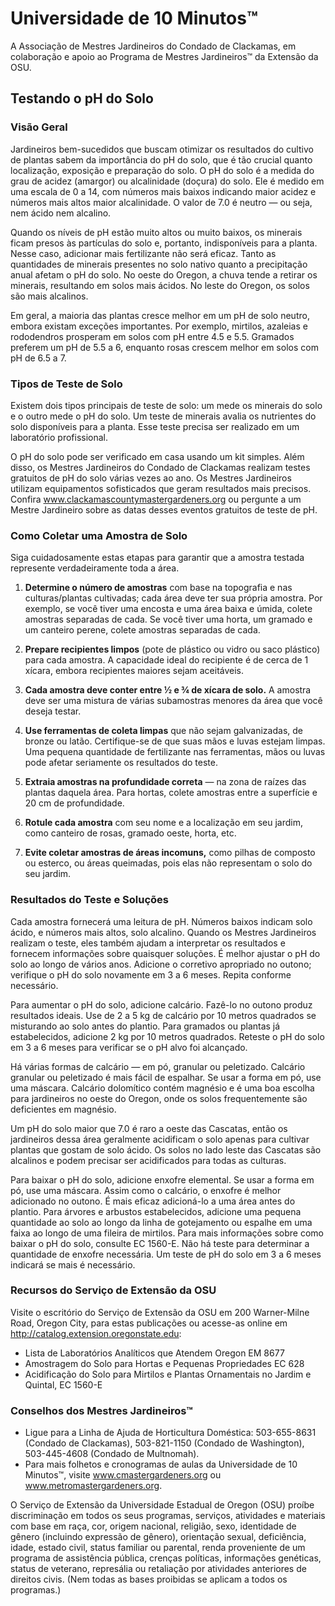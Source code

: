 # Universidade de 10 Minutos™

A Associação de Mestres Jardineiros do Condado de Clackamas, em colaboração e apoio ao Programa de Mestres Jardineiros™ da Extensão da OSU.

## Testando o pH do Solo

### Visão Geral
Jardineiros bem-sucedidos que buscam otimizar os resultados do cultivo de plantas sabem da importância do pH do solo, que é tão crucial quanto localização, exposição e preparação do solo. O pH do solo é a medida do grau de acidez (amargor) ou alcalinidade (doçura) do solo. Ele é medido em uma escala de 0 a 14, com números mais baixos indicando maior acidez e números mais altos maior alcalinidade. O valor de 7.0 é neutro — ou seja, nem ácido nem alcalino.

Quando os níveis de pH estão muito altos ou muito baixos, os minerais ficam presos às partículas do solo e, portanto, indisponíveis para a planta. Nesse caso, adicionar mais fertilizante não será eficaz. Tanto as quantidades de minerais presentes no solo nativo quanto a precipitação anual afetam o pH do solo. No oeste do Oregon, a chuva tende a retirar os minerais, resultando em solos mais ácidos. No leste do Oregon, os solos são mais alcalinos.

Em geral, a maioria das plantas cresce melhor em um pH de solo neutro, embora existam exceções importantes. Por exemplo, mirtilos, azaleias e rododendros prosperam em solos com pH entre 4.5 e 5.5. Gramados preferem um pH de 5.5 a 6, enquanto rosas crescem melhor em solos com pH de 6.5 a 7.

### Tipos de Teste de Solo
Existem dois tipos principais de teste de solo: um mede os minerais do solo e o outro mede o pH do solo. Um teste de minerais avalia os nutrientes do solo disponíveis para a planta. Esse teste precisa ser realizado em um laboratório profissional.

O pH do solo pode ser verificado em casa usando um kit simples. Além disso, os Mestres Jardineiros do Condado de Clackamas realizam testes gratuitos de pH do solo várias vezes ao ano. Os Mestres Jardineiros utilizam equipamentos sofisticados que geram resultados mais precisos. Confira www.clackamascountymastergardeners.org ou pergunte a um Mestre Jardineiro sobre as datas desses eventos gratuitos de teste de pH.

### Como Coletar uma Amostra de Solo
Siga cuidadosamente estas etapas para garantir que a amostra testada represente verdadeiramente toda a área.

1. **Determine o número de amostras** com base na topografia e nas culturas/plantas cultivadas; cada área deve ter sua própria amostra. Por exemplo, se você tiver uma encosta e uma área baixa e úmida, colete amostras separadas de cada. Se você tiver uma horta, um gramado e um canteiro perene, colete amostras separadas de cada.

2. **Prepare recipientes limpos** (pote de plástico ou vidro ou saco plástico) para cada amostra. A capacidade ideal do recipiente é de cerca de 1 xícara, embora recipientes maiores sejam aceitáveis.

3. **Cada amostra deve conter entre ½ e ¾ de xícara de solo.** A amostra deve ser uma mistura de várias subamostras menores da área que você deseja testar.

4. **Use ferramentas de coleta limpas** que não sejam galvanizadas, de bronze ou latão. Certifique-se de que suas mãos e luvas estejam limpas. Uma pequena quantidade de fertilizante nas ferramentas, mãos ou luvas pode afetar seriamente os resultados do teste.

5. **Extraia amostras na profundidade correta** — na zona de raízes das plantas daquela área. Para hortas, colete amostras entre a superfície e 20 cm de profundidade.

6. **Rotule cada amostra** com seu nome e a localização em seu jardim, como canteiro de rosas, gramado oeste, horta, etc.

7. **Evite coletar amostras de áreas incomuns,** como pilhas de composto ou esterco, ou áreas queimadas, pois elas não representam o solo do seu jardim.

### Resultados do Teste e Soluções
Cada amostra fornecerá uma leitura de pH. Números baixos indicam solo ácido, e números mais altos, solo alcalino. Quando os Mestres Jardineiros realizam o teste, eles também ajudam a interpretar os resultados e fornecem informações sobre quaisquer soluções. É melhor ajustar o pH do solo ao longo de vários anos. Adicione o corretivo apropriado no outono; verifique o pH do solo novamente em 3 a 6 meses. Repita conforme necessário.

Para aumentar o pH do solo, adicione calcário. Fazê-lo no outono produz resultados ideais. Use de 2 a 5 kg de calcário por 10 metros quadrados se misturando ao solo antes do plantio. Para gramados ou plantas já estabelecidos, adicione 2 kg por 10 metros quadrados. Reteste o pH do solo em 3 a 6 meses para verificar se o pH alvo foi alcançado.

Há várias formas de calcário — em pó, granular ou peletizado. Calcário granular ou peletizado é mais fácil de espalhar. Se usar a forma em pó, use uma máscara. Calcário dolomítico contém magnésio e é uma boa escolha para jardineiros no oeste do Oregon, onde os solos frequentemente são deficientes em magnésio.

Um pH do solo maior que 7.0 é raro a oeste das Cascatas, então os jardineiros dessa área geralmente acidificam o solo apenas para cultivar plantas que gostam de solo ácido. Os solos no lado leste das Cascatas são alcalinos e podem precisar ser acidificados para todas as culturas.

Para baixar o pH do solo, adicione enxofre elemental. Se usar a forma em pó, use uma máscara. Assim como o calcário, o enxofre é melhor adicionado no outono. É mais eficaz adicioná-lo a uma área antes do plantio. Para árvores e arbustos estabelecidos, adicione uma pequena quantidade ao solo ao longo da linha de gotejamento ou espalhe em uma faixa ao longo de uma fileira de mirtilos. Para mais informações sobre como baixar o pH do solo, consulte EC 1560-E. Não há teste para determinar a quantidade de enxofre necessária. Um teste de pH do solo em 3 a 6 meses indicará se mais é necessário.

### Recursos do Serviço de Extensão da OSU
Visite o escritório do Serviço de Extensão da OSU em 200 Warner-Milne Road, Oregon City, para estas publicações ou acesse-as online em http://catalog.extension.oregonstate.edu:
- Lista de Laboratórios Analíticos que Atendem Oregon EM 8677
- Amostragem do Solo para Hortas e Pequenas Propriedades EC 628
- Acidificação do Solo para Mirtilos e Plantas Ornamentais no Jardim e Quintal, EC 1560-E

### Conselhos dos Mestres Jardineiros™
- Ligue para a Linha de Ajuda de Horticultura Doméstica: 503-655-8631 (Condado de Clackamas), 503-821-1150 (Condado de Washington), 503-445-4608 (Condado de Multnomah).
- Para mais folhetos e cronogramas de aulas da Universidade de 10 Minutos™, visite www.cmastergardeners.org ou www.metromastergardeners.org.

O Serviço de Extensão da Universidade Estadual de Oregon (OSU) proíbe discriminação em todos os seus programas, serviços, atividades e materiais com base em raça, cor, origem nacional, religião, sexo, identidade de gênero (incluindo expressão de gênero), orientação sexual, deficiência, idade, estado civil, status familiar ou parental, renda proveniente de um programa de assistência pública, crenças políticas, informações genéticas, status de veterano, represália ou retaliação por atividades anteriores de direitos civis. (Nem todas as bases proibidas se aplicam a todos os programas.)